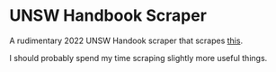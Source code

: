 # UNSW Handbook Scraper

A rudimentary 2022 UNSW Handook scraper that scrapes [this](https://www.handbook.unsw.edu.au). 

I should probably spend my time scraping slightly more useful things.
